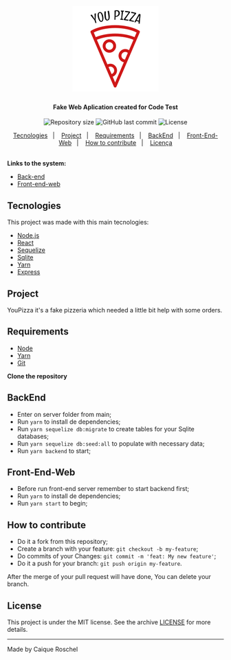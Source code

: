 <h1 align="center">
    <img alt="DevRadar" src="./web/src/assets/youpizza.png" width="200px" />
</h1>

<h4 align="center">
  Fake Web Aplication created for Code Test
</h4>
<div align="center">
  <img alt="Repository size" src="https://img.shields.io/github/repo-size/croschel/youpizza">

  <a>
    <img alt="GitHub last commit" src="https://img.shields.io/github/last-commit/croschel/youpizza">
  </a>

  <img alt="License" src="https://img.shields.io/badge/license-MIT-brightgreen">
</p>
</div>

<p align="center">
  <a href="#tecnologies">Tecnologies</a>&nbsp;&nbsp;&nbsp;|&nbsp;&nbsp;&nbsp;
  <a href="#project">Project</a>&nbsp;&nbsp;&nbsp;|&nbsp;&nbsp;&nbsp;
  <a href="#requirements">Requirements</a>&nbsp;&nbsp;&nbsp;|&nbsp;&nbsp;&nbsp;
  <a href="#-BackEnd">BackEnd</a>&nbsp;&nbsp;&nbsp;|&nbsp;&nbsp;&nbsp;
  <a href="#front-End-Web">Front-End-Web</a>&nbsp;&nbsp;&nbsp;|&nbsp;&nbsp;&nbsp;
  <a href="#how-to-Contribute">How to contribute</a>&nbsp;&nbsp;&nbsp;|&nbsp;&nbsp;&nbsp;
  <a href="#license">Licença</a>
</p>

<br>
<strong>Links to the system:</strong>

- [Back-end](https://github.com/croschel/youpizza/tree/master/server)
- [Front-end-web](https://github.com/croschel/youpizza/tree/master/web)

## Tecnologies

This project was made with this main tecnologies:

- [Node.js](https://nodejs.org/en/)
- [React](https://reactjs.org/)
- [Sequelize](https://sequelize.org/master/)
- [Sqlite](https://www.sqlite.org/index.html)
- [Yarn](https://yarnpkg.com)
- [Express](https://github.com/expressjs/express)

## Project

YouPizza it's a fake pizzeria which needed a little bit help with some orders. 

## Requirements

- [Node](https://nodejs.org/pt-br/download/)
- [Yarn](https://yarnpkg.com/cli/install)
- [Git](https://git-scm.com)

**Clone the repository**

## BackEnd

- Enter on server folder from main;
- Run `yarn` to install de dependencies;
- Run `yarn sequelize db:migrate` to create tables for your Sqlite databases;
- Run `yarn sequelize db:seed:all` to populate with necessary data;
- Run `yarn backend` to start;

## Front-End-Web

- Before run front-end server remember to start backend first;
- Run `yarn` to install de dependencies;
- Run `yarn start` to begin;

## How to contribute

- Do it a fork from this repository;
- Create a branch with your feature: `git checkout -b my-feature`;
- Do commits of your Changes: `git commit -m 'feat: My new feature'`;
- Do it a push for your branch: `git push origin my-feature`.

After the merge of your pull request will have done, You can delete your branch.

## License

This project is under the MIT license. See the archive [LICENSE](LICENSE.md) for more details.

---

Made by Caique Roschel
